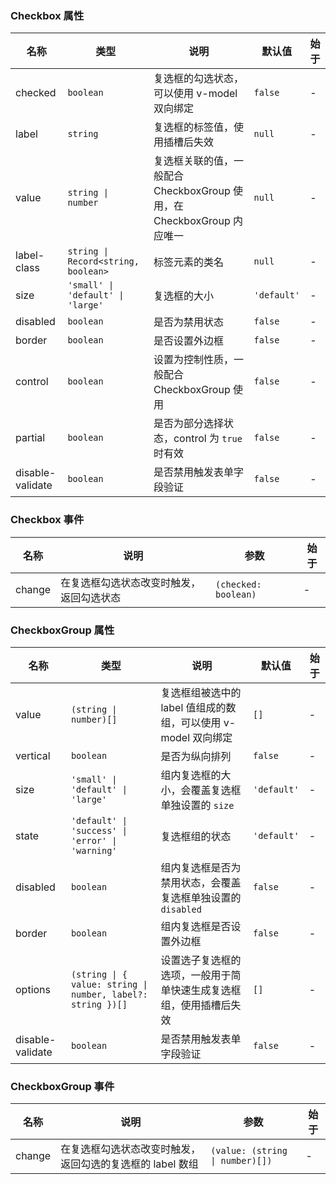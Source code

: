 ### Checkbox 属性

| 名称        | 类型             | 说明                                                   | 默认值    | 始于 |
| ----------- | ---------------- | ------------------------------------------------------ | --------- | --- |
| checked     | `boolean`          | 复选框的勾选状态，可以使用 v-model 双向绑定            | `false`     | - |
| label       | `string`           | 复选框的标签值，使用插槽后失效                         | `null`      | - |
| value       | `string \| number` | 复选框关联的值，一般配合 CheckboxGroup 使用，在 CheckboxGroup 内应唯一 | `null`      | - |
| label-class | `string \| Record<string, boolean>` | 标签元素的类名                                         | `null`      | - |
| size        | `'small' \| 'default' \| 'large'`          | 复选框的大小      | `'default'` | - |
| disabled    | `boolean`          | 是否为禁用状态                                         | `false`     | - |
| border      | `boolean`          | 是否设置外边框                                         | `false`     | - |
| control     | `boolean`          | 设置为控制性质，一般配合 CheckboxGroup 使用                    | `false`     | - |
| partial     | `boolean`          | 是否为部分选择状态，control 为 `true` 时有效           | `false`     | - |
| disable-validate | `boolean`                           | 是否禁用触发表单字段验证                                                         | `false`                 | - |

### Checkbox 事件

| 名称      | 说明                                     | 参数    | 始于 |
| --------- | ---------------------------------------- | ------- | --- |
| change | 在复选框勾选状态改变时触发，返回勾选状态 | `(checked: boolean)` | - |

### CheckboxGroup 属性

| 名称     | 类型    | 说明                                                                                | 默认值    | 始于 |
| -------- | ------- | ----------------------------------------------------------------------------------- | --------- | --- |
| value    | `(string \| number)[]`   | 复选框组被选中的 label 值组成的数组，可以使用 v-model 双向绑定                      | `[]`        | - |
| vertical | `boolean` | 是否为纵向排列                                                                      | `false`     | - |
| size     | `'small' \| 'default' \| 'large'`  | 组内复选框的大小，会覆盖复选框单独设置的 `size` | `'default'` | - |
| state    | `'default' \| 'success' \| 'error' \| 'warning'`  | 复选框组的状态                   | `'default'` | - |
| disabled | `boolean` | 组内复选框是否为禁用状态，会覆盖复选框单独设置的 `disabled`                           | `false`     | - |
| border   | `boolean` | 组内复选框是否设置外边框                                                            | `false`     | - |
| options  | `(string \| { value: string \| number, label?: string })[]`   | 设置选子复选框的选项，一般用于简单快速生成复选框组，使用插槽后失效                  | `[]`        | - |
| disable-validate | `boolean`                           | 是否禁用触发表单字段验证                                                         | `false`                 | - |

### CheckboxGroup 事件

| 名称      | 说明                                                      | 参数  | 始于 |
| --------- | --------------------------------------------------------- | ----- | --- |
| change | 在复选框勾选状态改变时触发，返回勾选的复选框的 label 数组 | `(value: (string \| number)[])` | - |
